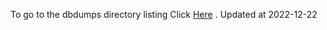 To go to the dbdumps directory listing Click [Here](https://ipfs.io/ipfs/bafkreidfwisjg57av7j7xy54tq67nboqhjsvah4bkjposuvhffdycueml4) . Updated at 2022-12-22